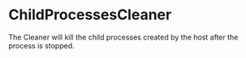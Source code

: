 # ChildProcessesCleaner
The Cleaner will kill the child processes created by the host after the process is stopped.
